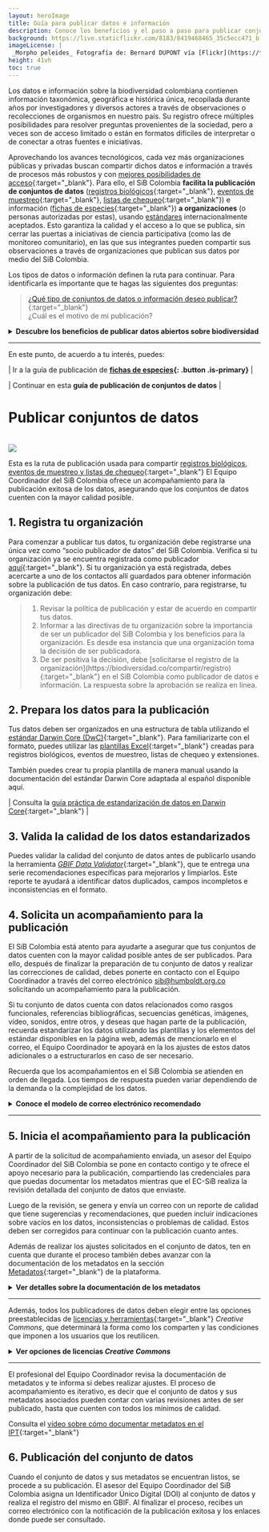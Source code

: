 ```yaml
---
layout: heroImage
title: Guía para publicar datos e información
description: Conoce los beneficios y el paso a paso para publicar conjuntos de datos o fichas de especies de nuestra biodiversidad en el SiB Colombia.
background: https://live.staticflickr.com/8183/8419468465_35c5ecc471_b.jpg
imageLicense: |
 _Morpho peleides_ Fotografía de: Bernard DUPONT vía [Flickr](https://flic.kr/p/dPZYDp)
height: 41vh
toc: true
---
```



Los datos e información sobre la biodiversidad colombiana contienen información taxonómica, geográfica e histórica única, recopilada durante años por investigadores y diversos actores a través de observaciones o recolecciones de organismos en nuestro país. Su registro ofrece múltiples posibilidades para resolver preguntas provenientes de la sociedad, pero a veces son de acceso limitado o están en formatos difíciles de interpretar o de conectar a otras fuentes e iniciativas.

Aprovechando los avances tecnológicos, cada vez más organizaciones públicas y privadas buscan compartir dichos datos e información a través de procesos más robustos y con [mejores posibilidades de acceso](https://biodiversidad.co/recursos/acceso-abierto/#compartir){:target="_blank"}. Para ello, el SiB Colombia **facilita la publicación de conjuntos de datos** ([registros biológicos](https://biodiversidad.co/compartir/tipos-de-datos#registros-biológicos){:target="_blank"}, [eventos de muestreo](https://biodiversidad.co/compartir/tipos-de-datos/#eventos-de-muestreo){:target="_blank"}, [listas de chequeo](https://biodiversidad.co/compartir/tipos-de-datos/#listas-de-especies){:target="_blank"}) e información ([fichas de especies](https://biodiversidad.co/compartir/tipos-de-datos/#fichas-de-especies){:target="_blank"}) **a organizaciones** (o personas autorizadas por estas), usando [estándares](https://biodiversidad.co/compartir/estandares) internacionalmente aceptados. Esto garantiza la calidad y el acceso a lo que se publica, sin cerrar las puertas a iniciativas de ciencia participativa (como las de monitoreo comunitario), en las que sus integrantes pueden compartir sus observaciones a través de organizaciones que publican sus datos por medio del SiB Colombia.

Los tipos de datos o información definen la ruta para continuar. Para identificarla es importante que te hagas las siguientes dos preguntas:

> [¿Qué tipo de conjuntos de datos o información deseo publicar?](https://biodiversidad.co/compartir/tipos-de-datos){:target="_blank"}<br>
> ¿Cuál es el motivo de mi publicación?

<details>
    <summary markdown="span"><B> Descubre los beneficios de publicar datos abiertos sobre biodiversidad</B></summary>

<br>

 <blockquote>
  <p>Una parte importante de la misión del SiB Colombia es promover una cultura en el que todas las personas reconozcan los beneficios de publicar datos abiertos sobre biodiversidad, tanto para quien los publica, como para la sociedad en general. Por esto, la publicación de datos:</p>
  <ol>
   <li><strong>Promueve la visibilidad y reconocimiento de las personas y organizaciones</strong> que generan y hacen curaduría de datos o información sobre biodiversidad.</li>
   
   <li><strong>Amplía el reconocimiento ante la comunidad académica a autores de <a href="https://www.gbif.org/es/data-papers" target="_blank">artículos de datos revisados por pares</a></strong> a partir de datos abiertos.</li>
   
   <li><strong>Contribuye al conocimiento global sobre la biodiversidad</strong> y, por tanto, a las soluciones que promueven su cuidado y uso sostenible, al hacer que tus datos sean accesibles a través del SiB Colombia y plataformas como <strong><a href="https://www.gbif.org/" target="_blank">GBIF</a></strong>strong> u <strong><a href="https://obis.org/" target="_blank">OBIS</a></strong>.</li>
   
   <li><strong>Facilita nuevas oportunidades de colaboración a través de la integración de conjuntos de datos en todo el mundo</strong>, entre los propietarios de los datos y otros investigadores o actores.</li>
   
   <li><strong>Permite rastrear el uso y las citas de los conjuntos de datos publicados</strong> y a los que se accede a través del SiB Colombia e infraestructuras similares (GBIF, OBIS).</li>
   
   <li><strong>Impulsa oportunidades con agencias financiadoras</strong> que ahora exigen que los investigadores y organizaciones que reciben sus fondos cuenten con un plan de gestión de datos que incluya su publicación abierta al final de un proyecto, a través de plataformas como el SiB Colombia.</li>
   
   <li><strong>Contribuye a las Metas Kunming - Montreal del CDB</strong>, facilitando datos, información y conocimientos para la toma de decisiones (Meta 21) e, indirectamente, apoyando las metas 1 (sobre áreas clave para la biodiversidad, KBA), 2 (restauración de ecosistemas), 3 (monitoreo de áreas protegidas), 4 (recuperación y conservación de especies), 6 (control de especies invasoras) y  15 (regulación de impactos empresariales en la biodiversidad).</li>
   
   <li><strong>Aporta a la evaluación de los <a href="https://ods.dnp.gov.co/es/objetivos/vida-submarina" target="_blank">ODS 14 (Vida submarina)</a></strong> y <strong><a href="https://ods.dnp.gov.co/es/objetivos/vida-de-ecosistemas-terrestres" target="_blank">15 (Vida de ecosistemas terrestres)</a></strong>.</li>
   
   <li><strong>Permite la construcción de modelos y evaluaciones de la biodiversidad a diferentes escalas</strong>, por parte de instancias intergubernamentales como <strong><a href="https://geobon.org/" target="_blank">GEO-BON</a></strong> e <strong><a href="https://ipbes.net/" target="_blank">IPBES</a></strong>.</li>
   
   <li><strong>Contribuye al Acuerdo de Escazú,</strong> ratificado en la Ley 2273 de 2022, que busca facilitar el acceso a la información, la participación pública y el acceso a la justicia en asuntos ambientales.</li>
  </ol>
 </blockquote>

</details>

___

En este punto, de acuerdo a tu interés, puedes:

| Ir a la guía de publicación de **[fichas de especies](https://biodiversidad.co/compartir/guia-para-publicar-fichas/){: .button .is-primary}** |

| Continuar en esta **guía de publicación de conjuntos de datos** |

# Publicar conjuntos de datos

<br />
<img src="/compartir/Imagenes/RutasDePublicacion_A.png">
<br />

Esta es la ruta de publicación usada para compartir [registros biológicos, eventos de muestreo y listas de chequeo](https://biodiversidad.co/compartir/tipos-de-datos){:target="_blank"} El Equipo Coordinador del SiB Colombia ofrece un acompañamiento para la publicación exitosa de los datos, asegurando que los conjuntos de datos cuenten con la mayor calidad posible.

## 1. Registra tu organización

Para comenzar a publicar tus datos, tu organización debe registrarse una única vez como “socio publicador de datos” del SiB Colombia. Verifica si tu organización ya se encuentra registrada como publicador [aquí](https://biodiversidad.co/comunidad/socios-publicadores/){:target="_blank"}. Si tu organización ya está registrada, debes acercarte a uno de los contactos allí guardados para obtener información sobre la publicación de tus datos. En caso contrario, para registrarse, tu organización debe:

<blockquote>
 <ol>
  <li>Revisar la política de publicación y estar de acuerdo en compartir tus datos.</li>
  <li>Informar a las directivas de tu organización sobre la importancia de ser un publicador del SiB Colombia y los beneficios para la organización. Es desde esa instancia que una organización toma la decisión de ser publicadora.</li>
  <li>De ser positiva la decisión, debe [solicitarse el registro de la organización](https://biodiversidad.co/compartir/registro){:target="_blank"} en el SiB Colombia como publicador de datos e información. La respuesta sobre la aprobación se realiza en línea.</li>
 </ol>
</blockquote>

## 2. Prepara los datos para la publicación

Tus datos deben ser organizados en una estructura de tabla utilizando el [estándar Darwin Core (DwC)](https://biodiversidad.co/compartir/estandares){:target="_blank"}. Para familiarizarte con el formato, puedes utilizar las [plantillas Excel](https://biodiversidad.co/recursos/plantillas-dwc){:target="_blank"} creadas para registros biológicos, eventos de muestreo, listas de chequeo y extensiones.

También puedes crear tu propia plantilla de manera manual usando la documentación del estándar Darwin Core adaptada al español disponible aquí. 

| Consulta la [guía práctica de estandarización de datos en Darwin Core](https://biodiversidad.co/formacion/laboratorios/DWC){:target="_blank"} |

## 3. Valida la calidad de los datos estandarizados

Puedes validar la calidad del conjunto de datos antes de publicarlo usando la herramienta *[GBIF Data Validator](https://www.gbif.org/tools/data-validator)*{:target="_blank"}, que te entrega una serie recomendaciones específicas para mejorarlos y limpiarlos. Este reporte te ayudará a identificar datos duplicados, campos incompletos e inconsistencias en el formato.

## 4. Solicita un acompañamiento para la publicación

El SiB Colombia está atento para ayudarte a asegurar que tus conjuntos de datos cuenten con la mayor calidad posible antes de ser publicados. Para ello, después de finalizar la preparación de tu conjunto de datos y realizar las correcciones de calidad, debes ponerte en contacto con el Equipo Coordinador a través del correo electrónico [sib@humboldt.org.co](https://biodiversidad.co/compartir/guia-para-publicar/) solicitando un acompañamiento para la publicación.

Si tu conjunto de datos cuenta con datos relacionados como rasgos funcionales, referencias bibliográficas, secuencias genéticas, imágenes, vídeo, sonidos, entre otros, y deseas que hagan parte de la publicación, recuerda estandarizar los datos utilizando las plantillas y los elementos del estándar disponibles en la página web, además de mencionarlo en el correo, el Equipo Coordinador te apoyará en la los ajustes de estos datos adicionales o a estructurarlos en caso de ser necesario.

Recuerda que los acompañamientos en el SiB Colombia se atienden en orden de llegada. Los tiempos de respuesta pueden variar dependiendo de la demanda o la complejidad de los datos.

<details>
    <summary markdown="span"><b> Conoce el modelo de correo electrónico recomendado</b></summary>
    
<br>

<blockquote>
 <b>Asunto</b>: Publicación conjunto de datos – [nombre de la organización publicadora]
 
 <p>Apreciado Equipo Coordinador,</p>
 
 <p>Mi nombre es <code class="language-plaintext highlighter-rouge">[nombre de la persona encargada de la publicación]</code>, trabajo para [nombre de la organización publicadora] y deseo solicitar un acompañamiento para la publicación de un conjunto de datos que previamente preparé y validé siguiendo las instrucciones del modelo de publicación de datos del SiB Colombia.</p>
 
 <p>El conjunto de datos que deseamos publicar corresponde a…<code>[una breve descripción del conjunto de datos que será publicado. Debe proveer suficiente información para ayudar al Equipo Coordinador a entender su conjunto de datos y la forma en que fueron generados]</code>.</p>
 
 <p>Adjunto el conjunto de datos en formato <code>[Excel, TXT o CSV]</code> y quedo atento a los próximos pasos.</p>
 
 <p>Saludo cordial,</p>
 
 <p><code>[nombre de la persona encargada de la publicación]</code></p>
 
 </blockquote>
</details>

___


## 5. Inicia el acompañamiento para la publicación

A partir de la solicitud de acompañamiento enviada, un asesor del Equipo Coordinador del SiB Colombia se pone en contacto contigo y te ofrece el apoyo necesario para la publicación, compartiendo las credenciales para que puedas documentar los metadatos mientras que el EC-SiB realiza la revisión detallada del conjunto de datos que enviaste.

Luego de la revisión, se genera y envía un correo con un reporte de calidad que tiene sugerencias y recomendaciones, que pueden incluir indicaciones sobre vacíos en los datos, inconsistencias o problemas de calidad.  Estos deben ser corregidos para continuar con la publicación cuanto antes.

Además de realizar los ajustes solicitados en el conjunto de datos, ten en cuenta que durante el proceso también debes avanzar con la documentación de los metadatos en la sección [Metadatos](https://ipt.gbif.org/manual/es/ipt/2.5/resource-metadata){:target="_blank"} de la plataforma.

<details>
    <summary markdown="span"><b>Ver detalles sobre la documentación de los metadatos</b></summary>
<br>
<blockquote>Debes realizar la documentación a través de la URL y credenciales que te compartieron en el correo de apertura, considerando toda la información que da contexto a tus datos. En total hay 12 secciones. Cuando hayas completado los metadatos, responde el correo del asesor del Equipo Coordinador indicando que has finalizado la documentación.</blockquote>

</details>

___

Además, todos los publicadores de datos deben elegir entre las opciones preestablecidas de [licencias y herramientas](https://biodiversidad.co/recursos/acceso-abierto){:target="_blank"} *Creative Commons*, que determinará la forma como los comparten y las condiciones que imponen a los usuarios que los reutilicen. 

<details>
    <summary markdown="span"><b>Ver opciones de licencias <em>Creative Commons</em></b></summary>
<br>
    <blockquote><strong>CC0</strong>, permite cualquier uso sin restricciones, incluso con fines comerciales.</blockquote>
    <blockquote><strong>CC BY</strong>, permite cualquier uso, incluso con fines comerciales, siempre que te sea reconocida la autoría de la publicación.</blockquote>
    <blockquote><strong>CC BY-NC</strong>, permite al público cualquier uso no comercial, siempre que te sea reconocida la autoría de la publicación.</blockquote>

</details>

___

El profesional del Equipo Coordinador revisa la documentación de metadatos y te informa si debes realizar ajustes. El proceso de acompañamiento es iterativo, es decir que el conjunto de datos y sus metadatos asociados pueden contar con varias revisiones antes de ser publicado, hasta que cuenten con todos los mínimos de calidad.

Consulta el [vídeo sobre cómo documentar metadatos en el IPT](https://www.youtube.com/watch?v=he-PVecR-Xs){:target="_blank"}

## 6. Publicación del conjunto de datos

Cuando el conjunto de datos y sus metadatos se encuentran listos, se procede a su publicación. El asesor del Equipo Coordinador del SiB Colombia asigna un Identificador Único Digital (DOI) al conjunto de datos y realiza el registro del mismo en GBIF. Al finalizar el proceso, recibes un correo electrónico con la notificación de la publicación exitosa y los enlaces donde puede ser consultado.
